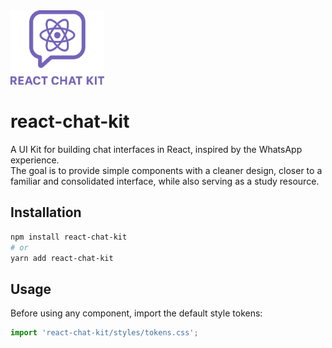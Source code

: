 <img src="./src/assets/react-chat-kit.png" alt="Logo React" width="150" />

# react-chat-kit
A UI Kit for building chat interfaces in React, inspired by the WhatsApp experience.  
The goal is to provide simple components with a cleaner design, closer to a familiar and consolidated interface, while also serving as a study resource.

## Installation

```bash
npm install react-chat-kit
# or
yarn add react-chat-kit
```
## Usage
Before using any component, import the default style tokens:

```jsx
import 'react-chat-kit/styles/tokens.css';
```